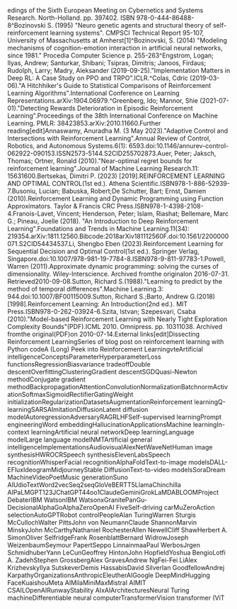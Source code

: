 edings of the Sixth European Meeting on Cybernetics and Systems Research. North-Holland. pp. 397402. ISBN 978-0-444-86488-8^Bozinovski S. (1995) "Neuro genetic agents and structural theory of self-reinforcement learning systems". CMPSCI Technical Report 95-107, University of Massachusetts at Amherst[1]^Bozinovski, S. (2014) "Modeling mechanisms of cognition-emotion interaction in artificial neural networks, since 1981." Procedia Computer Science p. 255-263^Engstrom, Logan; Ilyas, Andrew; Santurkar, Shibani; Tsipras, Dimitris; Janoos, Firdaus; Rudolph, Larry; Madry, Aleksander (2019-09-25)."Implementation Matters in Deep RL: A Case Study on PPO and TRPO".ICLR.^Colas, Cdric (2019-03-06)."A Hitchhiker's Guide to Statistical Comparisons of Reinforcement Learning Algorithms".International Conference on Learning Representations.arXiv:1904.06979.^Greenberg, Ido; Mannor, Shie (2021-07-01)."Detecting Rewards Deterioration in Episodic Reinforcement Learning".Proceedings of the 38th International Conference on Machine Learning. PMLR: 38423853.arXiv:2010.11660.Further reading[edit]Annaswamy, Anuradha M. (3 May 2023)."Adaptive Control and Intersections with Reinforcement Learning".Annual Review of Control, Robotics, and Autonomous Systems.6(1): 6593.doi:10.1146/annurev-control-062922-090153.ISSN2573-5144.S2CID255702873.Auer, Peter; Jaksch, Thomas; Ortner, Ronald (2010)."Near-optimal regret bounds for reinforcement learning".Journal of Machine Learning Research.11: 15631600.Bertsekas, Dimitri P. (2023) [2019].REINFORCEMENT LEARNING AND OPTIMAL CONTROL(1st ed.). Athena Scientific.ISBN978-1-886-52939-7.Busoniu, Lucian; Babuska, Robert;De Schutter, Bart; Ernst, Damien (2010).Reinforcement Learning and Dynamic Programming using Function Approximators. Taylor & Francis CRC Press.ISBN978-1-4398-2108-4.Franois-Lavet, Vincent; Henderson, Peter; Islam, Riashat; Bellemare, Marc G.; Pineau, Joelle (2018). "An Introduction to Deep Reinforcement Learning".Foundations and Trends in Machine Learning.11(34): 219354.arXiv:1811.12560.Bibcode:2018arXiv181112560F.doi:10.1561/2200000071.S2CID54434537.Li, Shengbo Eben (2023).Reinforcement Learning for Sequential Decision and Optimal Control(1st ed.). Springer Verlag, Singapore.doi:10.1007/978-981-19-7784-8.ISBN978-9-811-97783-1.Powell, Warren (2011).Approximate dynamic programming: solving the curses of dimensionality. Wiley-Interscience. Archived fromthe originalon 2016-07-31. Retrieved2010-09-08.Sutton, Richard S.(1988)."Learning to predict by the method of temporal differences".Machine Learning.3: 944.doi:10.1007/BF00115009.Sutton, Richard S.;Barto, Andrew G.(2018) [1998].Reinforcement Learning: An Introduction(2nd ed.). MIT Press.ISBN978-0-262-03924-6.Szita, Istvan; Szepesvari, Csaba (2010)."Model-based Reinforcement Learning with Nearly Tight Exploration Complexity Bounds"(PDF).ICML 2010. Omnipress. pp. 10311038. Archived fromthe original(PDF)on 2010-07-14.External links[edit]Dissecting Reinforcement LearningSeries of blog post on reinforcement learning with Python codeA (Long) Peek into Reinforcement LearningvteArtificial intelligenceConceptsParameterHyperparameterLoss functionsRegressionBiasvariance tradeoffDouble descentOverfittingClusteringGradient descentSGDQuasi-Newton methodConjugate gradient methodBackpropagationAttentionConvolutionNormalizationBatchnormActivationSoftmaxSigmoidRectifierGatingWeight initializationRegularizationDatasetsAugmentationReinforcement learningQ-learningSARSAImitationDiffusionLatent diffusion modelAutoregressionAdversaryRAGRLHFSelf-supervised learningPrompt engineeringWord embeddingHallucinationApplicationsMachine learningIn-context learningArtificial neural networkDeep learningLanguage modelLarge language modelNMTArtificial general intelligenceImplementationsAudiovisualAlexNetWaveNetHuman image synthesisHWROCRSpeech synthesisElevenLabsSpeech recognitionWhisperFacial recognitionAlphaFoldText-to-image modelsDALL-EFluxIdeogramMidjourneyStable DiffusionText-to-video modelsSoraDream MachineVideoPoetMusic generationSuno AIUdioTextWord2vecSeq2seqGloVeBERTT5LlamaChinchilla AIPaLMGPT123JChatGPT44oo1ClaudeGeminiGrokLaMDABLOOMProject DebaterIBM WatsonIBM WatsonxGranitePanGu-DecisionalAlphaGoAlphaZeroOpenAI FiveSelf-driving carMuZeroAction selectionAutoGPTRobot controlPeopleAlan TuringWarren Sturgis McCullochWalter PittsJohn von NeumannClaude ShannonMarvin MinskyJohn McCarthyNathaniel RochesterAllen NewellCliff ShawHerbert A. SimonOliver SelfridgeFrank RosenblattBernard WidrowJoseph WeizenbaumSeymour PapertSeppo LinnainmaaPaul WerbosJrgen SchmidhuberYann LeCunGeoffrey HintonJohn HopfieldYoshua BengioLotfi A. ZadehStephen GrossbergAlex GravesAndrew NgFei-Fei LiAlex KrizhevskyIlya SutskeverDemis HassabisDavid SilverIan GoodfellowAndrej KarpathyOrganizationsAnthropicEleutherAIGoogle DeepMindHugging FaceKuaishouMeta AIMilaMiniMaxMistral AIMIT CSAILOpenAIRunwayStability AIxAIArchitecturesNeural Turing machineDifferentiable neural computerTransformerVision transformer (ViT